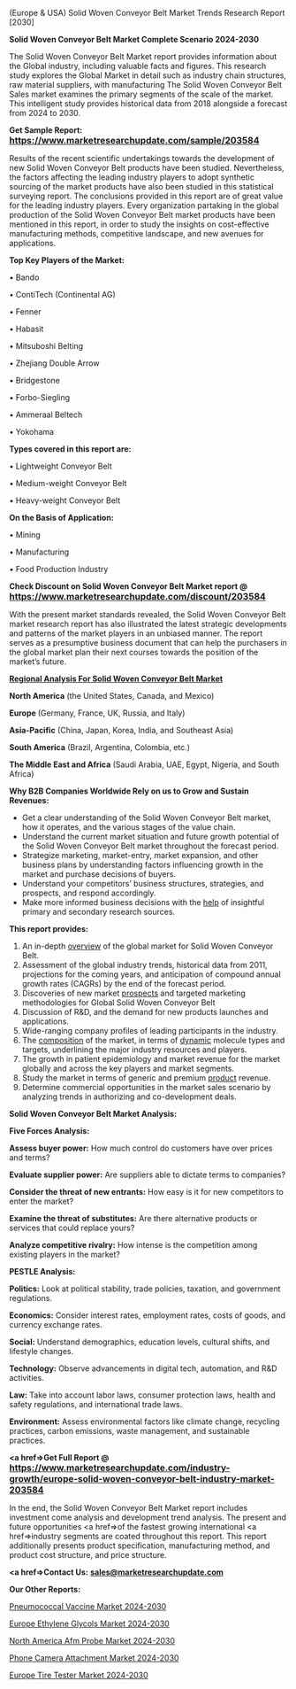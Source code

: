 (Europe & USA) Solid Woven Conveyor Belt Market Trends Research Report [2030]

<strong>Solid Woven Conveyor Belt Market Complete Scenario 2024-2030</strong>

The Solid Woven Conveyor Belt Market report provides information about the Global industry, including valuable facts and figures. This research study explores the Global Market in detail such as industry chain structures, raw material suppliers, with manufacturing The Solid Woven Conveyor Belt Sales market examines the primary segments of the scale of the market. This intelligent study provides historical data from 2018 alongside a forecast from 2024 to 2030.

<strong>Get Sample Report: <a href=https://www.marketresearchupdate.com/sample/203584><font size=3 color=#0000ff>https://www.marketresearchupdate.com/sample/203584</font></a></strong>

Results of the recent scientific undertakings towards the development of new Solid Woven Conveyor Belt products have been studied. Nevertheless, the factors affecting the leading industry players to adopt synthetic sourcing of the market products have also been studied in this statistical surveying report. The conclusions provided in this report are of great value for the leading industry players. Every organization partaking in the global production of the Solid Woven Conveyor Belt market products have been mentioned in this report, in order to study the insights on cost-effective manufacturing methods, competitive landscape, and new avenues for applications.

<strong>Top Key Players of the Market:</strong>

• Bando

• ContiTech (Continental AG)

• Fenner

• Habasit

• Mitsuboshi Belting

• Zhejiang Double Arrow

• Bridgestone

• Forbo-Siegling

• Ammeraal Beltech

• Yokohama

<strong>Types covered in this report are: </strong>

• Lightweight Conveyor Belt

• Medium-weight Conveyor Belt

• Heavy-weight Conveyor Belt

<strong>On the Basis of Application:</strong>

• Mining

• Manufacturing

• Food Production Industry

<strong>Check Discount on Solid Woven Conveyor Belt Market report @ <a href=https://www.marketresearchupdate.com/discount/203584><font size=3 color=#0000ff>https://www.marketresearchupdate.com/discount/203584</font></a></strong>

With the present market standards revealed, the Solid Woven Conveyor Belt market research report has also illustrated the latest strategic developments and patterns of the market players in an unbiased manner. The report serves as a presumptive business document that can help the purchasers in the global market plan their next courses towards the position of the market’s future.

<strong><u><b>Regional Analysis For Solid Woven Conveyor Belt Market</b></u></strong>

<strong><b>North America</b></strong> (the United States, Canada, and Mexico)

<strong><b>Europe </b></strong>(Germany, France, UK, Russia, and Italy)

<strong><b>Asia-Pacific</b></strong> (China, Japan, Korea, India, and Southeast Asia)

<strong><b>South America</b></strong> (Brazil, Argentina, Colombia, etc.)

<strong><b>The Middle East and Africa</b></strong> (Saudi Arabia, UAE, Egypt, Nigeria, and South Africa)

<strong>Why B2B Companies Worldwide Rely on us to Grow and Sustain Revenues:</strong>
<ul>
  <li>Get a clear understanding of the Solid Woven Conveyor Belt market, how it operates, and the various stages of the value chain.</li>
  <li>Understand the current market situation and future growth potential of the Solid Woven Conveyor Belt market throughout the forecast period.</li>
  <li>Strategize marketing, market-entry, market expansion, and other business plans by understanding factors influencing growth in the market and purchase decisions of buyers.</li>
  <li>Understand your competitors’ business structures, strategies, and prospects, and respond accordingly.</li>
  <li>Make more informed business decisions with the <a href=ASDF991299>help</a> of insightful primary and secondary research sources.</li>
</ul>
<strong>This report provides:</strong>
<ol>
  <li>An in-depth <a href=>overview</a> of the global market for Solid Woven Conveyor Belt.</li>
  <li>Assessment of the global industry trends, historical data from 2011, projections for the coming years, and anticipation of compound annual growth rates (CAGRs) by the end of the forecast period.</li>
  <li>Discoveries of new market <a href=>prospects</a> and targeted marketing methodologies for Global Solid Woven Conveyor Belt</li>
  <li>Discussion of R&amp;D, and the demand for new products launches and applications.</li>
  <li>Wide-ranging company profiles of leading participants in the industry.</li>
  <li>The <a href=ASDF881288>composition</a> of the market, in terms of <a href=>dynamic</a> molecule types and targets, underlining the major industry resources and players.</li>
  <li>The growth in patient epidemiology and market revenue for the market globally and across the key players and market segments.</li>
  <li>Study the market in terms of generic and premium <a href=>product</a> revenue.</li>
  <li>Determine commercial opportunities in the market sales scenario by analyzing trends in authorizing and co-development deals.</li>
</ol>

<strong>Solid Woven Conveyor Belt Market Analysis:</strong>

<strong>Five Forces Analysis:</strong>

<strong>Assess buyer power:</strong> How much control do customers have over prices and terms?

<strong>Evaluate supplier power:</strong> Are suppliers able to dictate terms to companies?

<strong>Consider the threat of new entrants:</strong> How easy is it for new competitors to enter the market?

<strong>Examine the threat of substitutes:</strong> Are there alternative products or services that could replace yours?

<strong>Analyze competitive rivalry:</strong> How intense is the competition among existing players in the market?

<strong>PESTLE Analysis:</strong>

<strong>Politics:</strong> Look at political stability, trade policies, taxation, and government regulations.

<strong>Economics:</strong> Consider interest rates, employment rates, costs of goods, and currency exchange rates.

<strong>Social:</strong> Understand demographics, education levels, cultural shifts, and lifestyle changes.

<strong>Technology:</strong> Observe advancements in digital tech, automation, and R&D activities.

<strong>Law:</strong> Take into account labor laws, consumer protection laws, health and safety regulations, and international trade laws.

<strong>Environment:</strong> Assess environmental factors like climate change, recycling practices, carbon emissions, waste management, and sustainable practices.

<strong><a href=>Get Full Report</a> @ <a href=https://www.marketresearchupdate.com/industry-growth/europe-solid-woven-conveyor-belt-industry-market-203584><font size=3 color=#0000ff>https://www.marketresearchupdate.com/industry-growth/europe-solid-woven-conveyor-belt-industry-market-203584</font></a></strong>

In the end, the Solid Woven Conveyor Belt Market report includes investment come analysis and development trend analysis. The present and future opportunities <a href=>of</a> the fastest growing international <a href=>industry</a> segments are coated throughout this report. This report additionally presents product specification, manufacturing method, and product cost structure, and price structure.

<strong><a href=><strong>Contact Us:</strong></a></strong>
<strong>sales@marketresearchupdate.com</strong>

<strong>Our Other Reports:</strong>

<a href=https://www.linkedin.com/pulse/pneumococcal-vaccine-market-trends-2023-key>Pneumococcal Vaccine Market 2024-2030</a>

<a href=https://www.linkedin.com/pulse/europe-ethylene-glycols-market-size-exclusive-report>Europe Ethylene Glycols Market 2024-2030</a>

<a href=https://www.linkedin.com/pulse/north-america-afm-probe-market-2023-continues-rapid-growth>North America Afm Probe Market 2024-2030</a>

<a href=https://www.linkedin.com/pulse/phone-camera-attachment-market-statistics-3tq1f/>Phone Camera Attachment Market 2024-2030</a>

<a href=https://www.linkedin.com/pulse/europe-tire-tester-market-research-ixnlf/>Europe Tire Tester Market 2024-2030</a>

